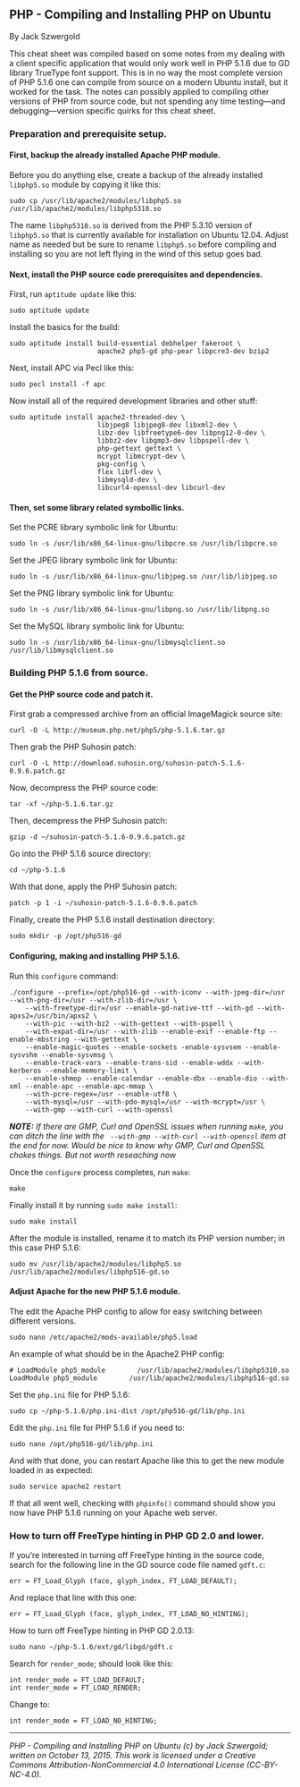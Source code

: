 ## PHP - Compiling and Installing PHP on Ubuntu

By Jack Szwergold

This cheat sheet was compiled based on some notes from my dealing with a client specific application that would only work well in PHP 5.1.6 due to GD library TrueType font support. This is in no way the most complete version of PHP 5.1.6 one can compile from source on a modern Ubuntu install, but it worked for the task. The notes can possibly applied to compiling other versions of PHP from source code, but not spending any time testing—and debugging—version specific quirks for this cheat sheet.

### Preparation and prerequisite setup.

#### First, backup the already installed Apache PHP module.

Before you do anything else, create a backup of the already installed `libphp5.so` module by copying it like this:

	sudo cp /usr/lib/apache2/modules/libphp5.so /usr/lib/apache2/modules/libphp5310.so

The name `libphp5310.so` is derived from the PHP 5.3.10 version of `libphp5.so` that is currently available for installation on Ubuntu 12.04. Adjust name as needed but be sure to rename `libphp5.so` before compiling and installing so you are not left flying in the wind of this setup goes bad.

#### Next, install the PHP source code prerequisites and dependencies.

First, run `aptitude update` like this:

    sudo aptitude update

Install the basics for the build:

    sudo aptitude install build-essential debhelper fakeroot \
                          apache2 php5-gd php-pear libpcre3-dev bzip2

Next, install APC via Pecl like this:

    sudo pecl install -f apc

Now install all of the required development libraries and other stuff:

	sudo aptitude install apache2-threaded-dev \
	                      libjpeg8 libjpeg8-dev libxml2-dev \
	                      libz-dev libfreetype6-dev libpng12-0-dev \
	                      libbz2-dev libgmp3-dev libpspell-dev \
	                      php-gettext gettext \
	                      mcrypt libmcrypt-dev \
	                      pkg-config \
	                      flex libfl-dev \
                          libmysqld-dev \
                          libcurl4-openssl-dev libcurl-dev

#### Then, set some library related symbollic links.

Set the PCRE library symbolic link for Ubuntu:

    sudo ln -s /usr/lib/x86_64-linux-gnu/libpcre.so /usr/lib/libpcre.so

Set the JPEG library symbolic link for Ubuntu:

    sudo ln -s /usr/lib/x86_64-linux-gnu/libjpeg.so /usr/lib/libjpeg.so

Set the PNG library symbolic link for Ubuntu:

    sudo ln -s /usr/lib/x86_64-linux-gnu/libpng.so /usr/lib/libpng.so

Set the MySQL library symbolic link for Ubuntu:

	sudo ln -s /usr/lib/x86_64-linux-gnu/libmysqlclient.so /usr/lib/libmysqlclient.so

### Building PHP 5.1.6 from source.

#### Get the PHP source code and patch it.

First grab a compressed archive from an official ImageMagick source site:

	curl -O -L http://museum.php.net/php5/php-5.1.6.tar.gz

Then grab the PHP Suhosin patch:

	curl -O -L http://download.suhosin.org/suhosin-patch-5.1.6-0.9.6.patch.gz

Now, decompress the PHP source code:

	tar -xf ~/php-5.1.6.tar.gz

Then, decempress the PHP Suhosin patch:

	gzip -d ~/suhosin-patch-5.1.6-0.9.6.patch.gz

Go into the PHP 5.1.6 source directory:

	cd ~/php-5.1.6

With that done, apply the PHP Suhosin patch:

	patch -p 1 -i ~/suhosin-patch-5.1.6-0.9.6.patch

Finally, create the PHP 5.1.6 install destination directory:

	sudo mkdir -p /opt/php516-gd

#### Configuring, making and installing PHP 5.1.6.

Run this `configure` command:

	./configure --prefix=/opt/php516-gd --with-iconv --with-jpeg-dir=/usr --with-png-dir=/usr --with-zlib-dir=/usr \
	    --with-freetype-dir=/usr --enable-gd-native-ttf --with-gd --with-apxs2=/usr/bin/apxs2 \
		--with-pic --with-bz2 --with-gettext --with-pspell \
		--with-expat-dir=/usr --with-zlib --enable-exif --enable-ftp --enable-mbstring --with-gettext \
		--enable-magic-quotes --enable-sockets -enable-sysvsem --enable-sysvshm --enable-sysvmsg \
		--enable-track-vars --enable-trans-sid --enable-wddx --with-kerberos --enable-memory-limit \
		--enable-shmop --enable-calendar --enable-dbx --enable-dio --with-xml --enable-apc --enable-apc-mmap \
		--with-pcre-regex=/usr --enable-utf8 \
		--with-mysql=/usr --with-pdo-mysql=/usr --with-mcrypt=/usr \
		--with-gmp --with-curl --with-openssl

***NOTE:** If there are GMP, Curl and OpenSSL issues when running `make`, you can ditch the line with the ` --with-gmp --with-curl --with-openssl` item at the end for now. Would be nice to know why GMP, Curl and OpenSSL chokes things. But not worth reseaching now*

Once the `configure` process completes, run `make`:

	make

Finally install it by running `sudo make install`:

	sudo make install

After the module is installed, rename it to match its PHP version number; in this case PHP 5.1.6:

	sudo mv /usr/lib/apache2/modules/libphp5.so /usr/lib/apache2/modules/libphp516-gd.so

#### Adjust Apache for the new PHP 5.1.6 module.

The edit the Apache PHP config to allow for easy switching between different versions.

	sudo nano /etc/apache2/mods-available/php5.load

An example of what should be in the Apache2 PHP config:

	# LoadModule php5_module        /usr/lib/apache2/modules/libphp5310.so
	LoadModule php5_module        /usr/lib/apache2/modules/libphp516-gd.so

Set the `php.ini` file for PHP 5.1.6:

	sudo cp ~/php-5.1.6/php.ini-dist /opt/php516-gd/lib/php.ini

Edit the `php.ini` file for PHP 5.1.6 if you need to:

	sudo nano /opt/php516-gd/lib/php.ini

And with that done, you can restart Apache like this to get the new module loaded in as expected:

    sudo service apache2 restart

If that all went well, checking with `phpinfo()` command should show you now have PHP 5.1.6 running on your Apache web server.

### How to turn off FreeType hinting in PHP GD 2.0 and lower.

If you’re interested in turning off FreeType hinting in the source code, search for the following line in the GD source code file named `gdft.c`:

    err = FT_Load_Glyph (face, glyph_index, FT_LOAD_DEFAULT);

And replace that line with this one:

    err = FT_Load_Glyph (face, glyph_index, FT_LOAD_NO_HINTING);

How to turn off FreeType hinting in PHP GD 2.0.13:

	sudo nano ~/php-5.1.6/ext/gd/libgd/gdft.c

Search for `render_mode`; should look like this:

	int render_mode = FT_LOAD_DEFAULT;
	int render_mode = FT_LOAD_RENDER;

Change to:

	int render_mode = FT_LOAD_NO_HINTING;

***

*PHP - Compiling and Installing PHP on Ubuntu (c) by Jack Szwergold; written on October 13, 2015. This work is licensed under a Creative Commons Attribution-NonCommercial 4.0 International License (CC-BY-NC-4.0).*

